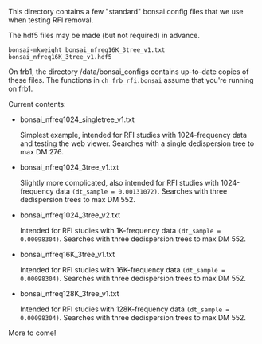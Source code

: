 This directory contains a few "standard" bonsai config files that we use
when testing RFI removal.

The hdf5 files may be made (but not required) in advance.
```
bonsai-mkweight bonsai_nfreq16K_3tree_v1.txt bonsai_nfreq16K_3tree_v1.hdf5
```

On frb1, the directory /data/bonsai_configs contains up-to-date copies of
these files.  The functions in `ch_frb_rfi.bonsai` assume that you're running on frb1.

Current contents:

  - bonsai_nfreq1024_singletree_v1.txt

    Simplest example, intended for RFI studies with 1024-frequency data and
    testing the web viewer.  Searches with a single dedispersion tree to max DM 276.

  - bonsai_nfreq1024_3tree_v1.txt

    Slightly more complicated, also intended for RFI studies with 1024-frequency data `(dt_sample = 0.00131072)`.
    Searches with three dedispersion trees to max DM 552.

  - bonsai_nfreq1024_3tree_v2.txt

    Intended for RFI studies with 1K-frequency data `(dt_sample = 0.00098304)`.
    Searches with three dedispersion trees to max DM 552.

  - bonsai_nfreq16K_3tree_v1.txt

    Intended for RFI studies with 16K-frequency data `(dt_sample = 0.00098304)`.
    Searches with three dedispersion trees to max DM 552.

  - bonsai_nfreq128K_3tree_v1.txt

    Intended for RFI studies with 128K-frequency data `(dt_sample = 0.00098304)`.
    Searches with three dedispersion trees to max DM 552.

More to come!
